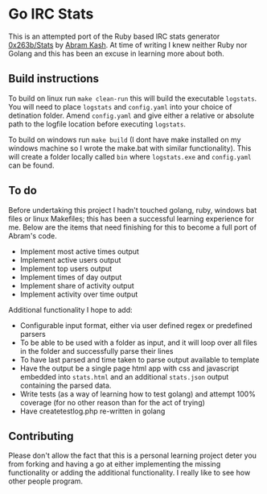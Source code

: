 # Go IRC Stats

This is an attempted port of the Ruby based IRC stats generator [0x263b/Stats](https://github.com/0x263b/Stats) by [Abram Kash](https://kash.im/). At time of writing I knew neither Ruby nor Golang and this has been an excuse in learning more about both.

## Build instructions

To build on linux run `make clean-run` this will build the executable `logstats`. You will need to place `logstats` and `config.yaml` into your choice of detination folder. Amend `config.yaml` and give either a relative or absolute path to the logfile location before executing `logstats`.

To build on windows run `make build` (I dont have make installed on my windows machine so I wrote the make.bat with similar functionality). This will create a folder locally called `bin` where `logstats.exe` and `config.yaml` can be found.

## To do

Before undertaking this project I hadn't touched golang, ruby, windows bat files or linux Makefiles; this has been a successful learning experience for me. Below are the items that need finishing for this to become a full port of Abram's code.

* Implement most active times output
* Implement active users output
* Implement top users output
* Implement times of day output
* Implement share of activity output
* Implement activity over time output

Additional functionality I hope to add:

* Configurable input format, either via user defined regex or predefined parsers
* To be able to be used with a folder as input, and it will loop over all files in the folder and successfully parse their lines
* To have last parsed and time taken to parse output available to template
* Have the output be a single page html app with css and javascript embedded into `stats.html` and an additional `stats.json` output containing the parsed data.
* Write tests (as a way of learning how to test golang) and attempt 100% coverage (for no other reason than for the act of trying)
* Have createtestlog.php re-written in golang

## Contributing

Please don't allow the fact that this is a personal learning project deter you from forking and having a go at either implementing the missing functionality or adding the additional functionality. I really like to see how other people program.